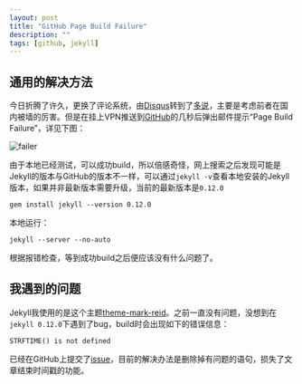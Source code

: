 ```yaml
---
layout: post
title: "GitHub Page Build Failure"
description: ""
tags: [github, jekyll]
---
```


## 通用的解决方法

今日折腾了许久，更换了评论系统，由[Disqus](http://disqus.com/)转到了[多说](http://duoshuo.com/)，主要是考虑前者在国内被墙的厉害。但是在挂上VPN推送到[GitHub]()的几秒后弹出邮件提示“Page Build Failure”，详见下图：

![failer](http://wogong-image.b0.upaiyun.com/github_page_failer.png)

由于本地已经测试，可以成功build，所以倍感奇怪，网上搜索之后发现可能是Jekyll的版本与GitHub的版本不一样，可以通过`jekyll -v`查看本地安装的Jekyll版本，如果并非最新版本需要升级，当前的最新版本是`0.12.0`

    gem install jekyll --version 0.12.0

本地运行：

    jekyll --server --no-auto

根据报错检查，等到成功build之后便应该没有什么问题了。


## 我遇到的问题

Jekyll我使用的是这个主题[theme-mark-reid](https://github.com/jekyllbootstrap/theme-mark-reid)。之前一直没有问题，没想到在`jekyll 0.12.0`下遇到了bug，build时会出现如下的错误信息：

    STRFTIME() is not defined 

已经在GitHub上提交了[issue](https://github.com/jekyllbootstrap/theme-mark-reid/issues/4)，目前的解决办法是删除掉有问题的语句，损失了文章结束时间戳的功能。
